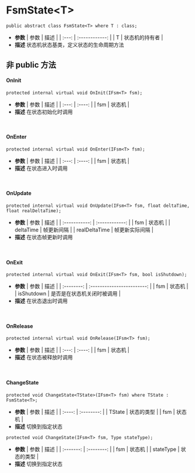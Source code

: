 # FsmState\<T\>
```
public abstract class FsmState<T> where T : class;
```
- **参数**
    | 参数  |      描述      |
    | :---: | :------------: |
    |   T   | 状态机的持有者 |
- **描述**
    状态机状态基类，定义状态的生命周期方法

## 非 public 方法
#### OnInit
```
protected internal virtual void OnInit(IFsm<T> fsm);
```
- **参数**
    | 参数  |  描述  |
    | :---: | :----: |
    |  fsm  | 状态机 |
- **描述**
    在状态初始化时调用
<br>

#### OnEnter
```
protected internal virtual void OnEnter(IFsm<T> fsm);
```
- **参数**
    | 参数  |  描述  |
    | :---: | :----: |
    |  fsm  | 状态机 |
- **描述**
    在状态进入时调用
<br>

#### OnUpdate
```
protected internal virtual void OnUpdate(IFsm<T> fsm, float deltaTime, float realDeltaTime);
```
- **参数**
    |     参数      |      描述      |
    | :-----------: | :------------: |
    |      fsm      |     状态机     |
    |   deltaTime   |   帧更新间隔   |
    | realDeltaTime | 帧更新实际间隔 |
- **描述**
    在状态帧更新时调用
<br>

#### OnExit
```
protected internal virtual void OnExit(IFsm<T> fsm, bool isShutdown);
```
- **参数**
    |    参数    |            描述            |
    | :--------: | :------------------------: |
    |    fsm     |           状态机           |
    | isShutdown | 是否是在状态机关闭时被调用 |
- **描述**
    在状态退出时调用
<br>

#### OnRelease
```
protected internal virtual void OnRelease(IFsm<T> fsm);
```
- **参数**
    | 参数  |  描述  |
    | :---: | :----: |
    |  fsm  | 状态机 |
- **描述**
    在状态被释放时调用
<br>

#### ChangeState
```
protected void ChangeState<TState>(IFsm<T> fsm) where TState : FsmState<T>;
```
- **参数**
    |  参数  |    描述    |
    | :----: | :--------: |
    | TState | 状态的类型 |
    |  fsm   |   状态机   |
- **描述**
    切换到指定状态
```
protected void ChangeState(IFsm<T> fsm, Type stateType);
```
- **参数**
    |   参数    |    描述    |
    | :-------: | :--------: |
    |    fsm    |   状态机   |
    | stateType | 状态的类型 |
- **描述**
    切换到指定状态
<br>